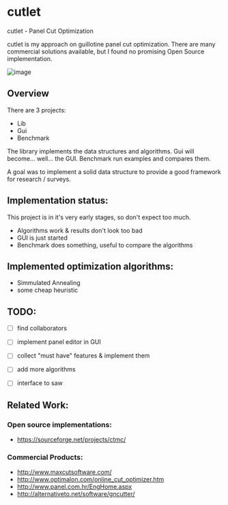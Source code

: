 # cutlet

cutlet - Panel Cut Optimization

cutlet is my approach on guillotine panel cut optimization. There are many commercial solutions available, but I found no promising Open Source implementation.


![image](https://cloud.githubusercontent.com/assets/581904/23873417/3dcddb1e-0832-11e7-8f96-502afaa06bf2.png)

## Overview


There are 3 projects:
* Lib
* Gui
* Benchmark

The library implements the data structures and algorithms. Gui will become... well... the GUI. Benchmark run examples and compares them.

A goal was to implement a solid data structure to provide a good framework for research / surveys.

## Implementation status:

This project is in it's very early stages, so don't expect too much.

* Algorithms work & results don't look too bad
* GUI is just started
* Benchmark does something, useful to compare the algorithms


## Implemented optimization algorithms:
* Simmulated Annealing
* some cheap heuristic


## TODO:

- [ ] find collaborators
- [ ] implement panel editor in GUI
- [ ] collect "must have" features & implement them
- [ ] add more algorithms
- [ ] interface to saw


## Related Work:

### Open source implementations:
* https://sourceforge.net/projects/ctmc/

### Commercial Products:
* http://www.maxcutsoftware.com/
* http://www.optimalon.com/online_cut_optimizer.htm
* http://www.panel.com.hr/EngHome.aspx
* http://alternativeto.net/software/gncutter/
